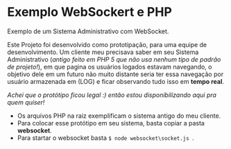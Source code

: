 # Exemplo WebSockert e PHP
Exemplo de um Sistema Administrativo com WebSocket.

Este Projeto foi desenvolvido como prototipação, para uma equipe de desenvolvimento. 
Um cliente meu precisava saber em seu Sistema Administrativo (*antigo feito em PHP 5 que não usa nenhum tipo de padrão de projeto!*), em que pagina os usuários logados estavam navegando, o objetivo dele em um futuro não muito distante seria ter essa navegação por usuário armazenada em (LOG) e ficar observando tudo isso em **tempo real**.

*Achei que o protótipo ficou legal :) então estou disponibilizando aqui pra quem quiser!*

  - Os arquivos PHP na raiz exemplificam o sistema antigo do meu cliente.
  - Para colocar esse protótipo em seu sistema, basta copiar a pasta **websocket**.
  - Para startar o websocket basta ```$ node websocket\socket.js ```.
